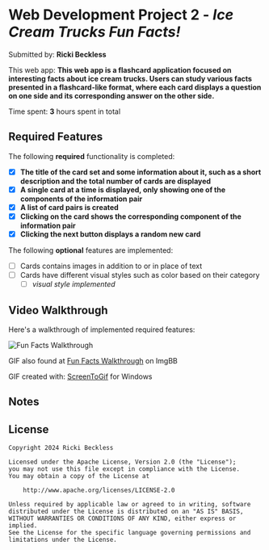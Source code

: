 # Web Development Project 2 - *Ice Cream Trucks Fun Facts!*

Submitted by: **Ricki Beckless**

This web app: **This web app is a flashcard application focused on interesting facts about ice cream trucks. Users can study various facts presented in a flashcard-like format, where each card displays a question on one side and its corresponding answer on the other side.**

Time spent: **3** hours spent in total

## Required Features

The following **required** functionality is completed:

- [X] **The title of the card set and some information about it, such as a short description and the total number of cards are displayed**
- [X] **A single card at a time is displayed, only showing one of the components of the information pair**
- [X] **A list of card pairs is created**
- [X] **Clicking on the card shows the corresponding component of the information pair**
- [X] **Clicking the next button displays a random new card**

The following **optional** features are implemented:

- [ ] Cards contains images in addition to or in place of text
- [ ] Cards have different visual styles such as color based on their category
  - [ ] *visual style implemented*

## Video Walkthrough

Here's a walkthrough of implemented required features:

![Fun Facts Walkthrough](https://i.ibb.co/vDWFfx9/Code-Path-Project-Two-Walkthrough.gif)

GIF also found at [Fun Facts Walkthrough](https://i.ibb.co/vDWFfx9/Code-Path-Project-Two-Walkthrough.gif) on ImgBB

GIF created with: [ScreenToGif](https://www.screentogif.com/) for Windows

## Notes


## License

    Copyright 2024 Ricki Beckless

    Licensed under the Apache License, Version 2.0 (the "License");
    you may not use this file except in compliance with the License.
    You may obtain a copy of the License at

        http://www.apache.org/licenses/LICENSE-2.0

    Unless required by applicable law or agreed to in writing, software distributed under the License is distributed on an "AS IS" BASIS, WITHOUT WARRANTIES OR CONDITIONS OF ANY KIND, either express or implied.
    See the License for the specific language governing permissions and limitations under the License.